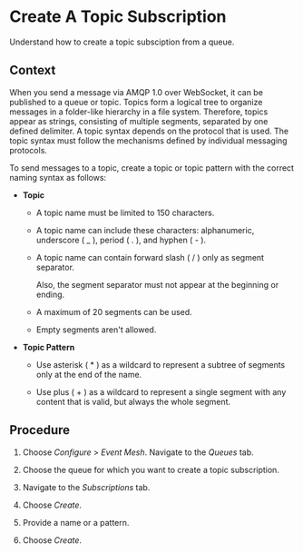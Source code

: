 <!-- loio6fe6358f4bbd407c9fb67a2554787c61 -->

# Create A Topic Subscription

Understand how to create a topic subsciption from a queue.



## Context

When you send a message via AMQP 1.0 over WebSocket, it can be published to a queue or topic. Topics form a logical tree to organize messages in a folder-like hierarchy in a file system. Therefore, topics appear as strings, consisting of multiple segments, separated by one defined delimiter. A topic syntax depends on the protocol that is used. The topic syntax must follow the mechanisms defined by individual messaging protocols.

To send messages to a topic, create a topic or topic pattern with the correct naming syntax as follows:

-   **Topic**

    -   A topic name must be limited to 150 characters.

    -   A topic name can include these characters: alphanumeric, underscore \( \_ \), period \( . \), and hyphen \( - \).

    -   A topic name can contain forward slash \( / \) only as segment separator.

        Also, the segment separator must not appear at the beginning or ending.

    -   A maximum of 20 segments can be used.

    -   Empty segments aren't allowed.


-   **Topic Pattern**

    -   Use asterisk \( \* \) as a wildcard to represent a subtree of segments only at the end of the name.

    -   Use plus \( + \) as a wildcard to represent a single segment with any content that is valid, but always the whole segment.





## Procedure

1.  Choose *Configure* \> *Event Mesh*. Navigate to the *Queues* tab.

2.  Choose the queue for which you want to create a topic subscription.

3.  Navigate to the *Subscriptions* tab.

4.  Choose *Create*.

5.  Provide a name or a pattern.

6.  Choose *Create*.


